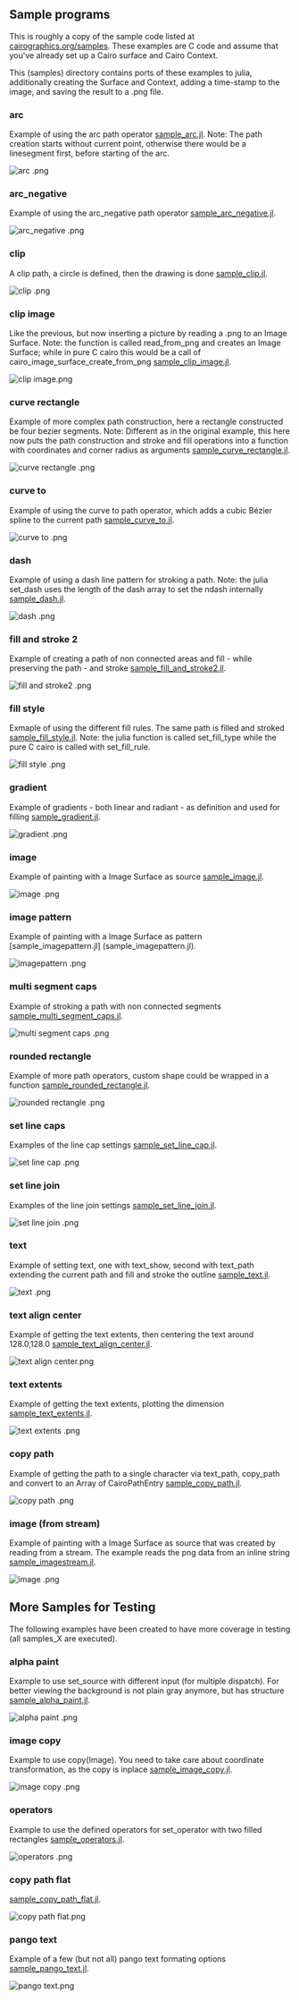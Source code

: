 ## Sample programs #

This is roughly a copy of the sample code listed at [cairographics.org/samples](http://www.cairographics.org/samples/).
These examples are C code and assume that you've already set up a Cairo surface and Cairo Context.

This (samples) directory contains ports of these examples to julia, additionally creating the Surface and Context, adding a time-stamp to the image, and saving the result to a .png file.

### arc #

Example of using the arc path operator [sample_arc.jl](sample_arc.jl).
Note: The path creation starts without current point, otherwise there would be a linesegment first, before starting of the arc.

![arc .png](sample_arc.png "arc example")

### arc_negative #

Example of using the arc_negative path operator [sample_arc_negative.jl](sample_arc_negative.jl).

![arc_negative .png](sample_arc_negative.png "arc negative example")

### clip #

A clip path, a circle is defined, then the drawing is done [sample_clip.jl](sample_clip.jl).

![clip .png](sample_clip.png "clip example")

### clip image #

Like the previous, but now inserting a picture by reading a .png to an Image Surface. Note: the function is called read_from_png and creates an Image Surface; while in pure C cairo this would be a call of cairo_image_surface_create_from_png [sample_clip_image.jl](sample_clip_image.jl).

![clip image.png](sample_clip_image.png "clip image example")

### curve rectangle #

Example of more complex path construction, here a rectangle constructed be four bezier segments. Note: Different as in the original example, this here now puts the path construction and stroke and fill operations into a function with coordinates and corner radius as arguments [sample_curve_rectangle.jl](sample_curve_rectangle.jl).

![curve rectangle .png](sample_curve_rectangle.png "curve rectangle example")

### curve to #

Example of using the curve to path operator, which adds a cubic Bézier spline to the current path [sample_curve_to.jl](sample_curve_to.jl).

![curve to .png](sample_curve_to.png "curve to example")

### dash #

Example of using a dash line pattern for stroking a path. Note: the julia set_dash uses the length of the dash array to set the ndash internally [sample_dash.jl](sample_dash.jl).

![dash .png](sample_dash.png "dash example")

### fill and stroke 2 #

Example of creating a path of non connected areas and fill - while preserving the path - and stroke [sample_fill_and_stroke2.jl](sample_fill_and_stroke2.jl).

![fill and stroke2 .png](sample_fill_and_stroke2.png "fill and stroke2 example")

### fill style #

Exmaple of using the different fill rules. The same path is filled and stroked [sample_fill_style.jl](sample_fill_style.jl). Note: the julia function is called set_fill_type while the pure C cairo is called with set_fill_rule.

![fill style .png](sample_fill_style.png "fill style example")

### gradient #

Example of gradients - both linear and radiant - as definition and used for filling [sample_gradient.jl](sample_gradient.jl).

![gradient .png](sample_gradient.png "gradient example")

### image #

Example of painting with a Image Surface as source [sample_image.jl](sample_image.jl).

![image .png](sample_image.png "image example")

### image pattern #

Example of painting with a Image Surface as pattern [sample_imagepattern.jl] (sample_imagepattern.jl).

![imagepattern .png](sample_imagepattern.png "imagepattern example")

### multi segment caps #

Example of stroking a path with non connected segments [sample_multi_segment_caps.jl](sample_multi_segment_caps.jl).

![multi segment caps .png](sample_multi_segment_caps.png "multi segment caps example")

### rounded rectangle #

Example of more path operators, custom shape could be wrapped in a function [sample_rounded_rectangle.jl](sample_rounded_rectangle.jl).

![rounded rectangle .png](sample_rounded_rectangle.png "rounded rectangle example")

### set line caps

Examples of the line cap settings [sample_set_line_cap.jl](sample_set_line_cap.jl).

![set line cap .png](sample_set_line_cap.png "line caps example")

### set line join

Examples of the line join settings [sample_set_line_join.jl](sample_set_line_join.jl).

![set line join .png](sample_set_line_join.png "line join example")

### text

Example of setting text, one with text_show, second with text_path extending the current path and fill and stroke the outline [sample_text.jl](sample_text.jl).

![text .png](sample_text.png "text example")

### text align center

Example of getting the text extents, then centering the text around 128.0,128.0 [sample_text_align_center.jl](sample_text_align_center.jl).

![text align center.png](sample_text_align_center.png "text align example")

### text extents

Example of getting the text extents, plotting the dimension [sample_text_extents.jl](sample_text_extents.jl).

![text extents .png](sample_text_extents.png "text extents example")

### copy path

Example of getting the path to a single character via text_path, copy_path and convert to an Array of CairoPathEntry [sample_copy_path.jl](sample_copy_path.jl). 

![copy path .png](sample_copy_path.png "copy path example")

### image (from stream)

Example of painting with a Image Surface as source that was created by reading from a stream. The example reads the png data from an inline string [sample_imagestream.jl](sample_imagestream.jl).

![image .png](sample_imagestream.png "imagestream example")

## More Samples for Testing

The following examples have been created to have more coverage in testing (all samples_X are executed).

### alpha paint

Example to use set_source with different input (for multiple dispatch). For better viewing the background is not plain gray anymore, but has structure
[sample_alpha_paint.jl](sample_alpha_paint.jl).

![alpha paint .png](sample_alpha_paint.png "set source example")

### image copy

Example to use copy(Image). You need to take care about coordinate transformation, as the copy is inplace [sample_image_copy.jl](sample_image_copy.jl).

![image copy .png](sample_image_copy.png "image copy example")

### operators

Example to use the defined operators for set_operator with two filled rectangles [sample_operators.jl](sample_operators.jl).

![operators .png](sample_operators.png "operators example")

### copy path flat

[sample_copy_path_flat.jl](sample_copy_path_flat.jl). 

![copy path flat.png](sample_copy_path_flat.png "copy path flat example")

### pango text

Example of a few (but not all) pango text formating options [sample_pango_text.jl](sample_pango_text.jl).

![pango text.png](sample_pango_text.png "pango text example")
